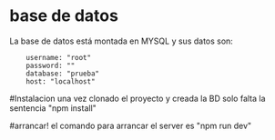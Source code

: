 # base de datos
La base de datos está montada en MYSQL y sus datos son:

        username: "root"
        password: ""
        database: "prueba"
        host: "localhost"

#Instalacion
una vez clonado el proyecto y creada la BD solo falta la sentencia "npm install"

#arrancar!
el comando para arrancar el server es "npm run dev"
